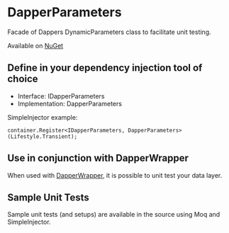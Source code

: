 # DapperParameters
Facade of Dappers DynamicParameters class to facilitate unit testing.

Available on [NuGet](https://www.nuget.org/packages/DapperParameters/)

## Define in your dependency injection tool of choice
* Interface:       IDapperParameters
* Implementation:  DapperParameters

SimpleInjector example:

    container.Register<IDapperParameters, DapperParameters>(Lifestyle.Transient);

## Use in conjunction with DapperWrapper
When used with [DapperWrapper](https://github.com/half-ogre/dapper-wrapper), it is possible to unit test your data layer.

## Sample Unit Tests
Sample unit tests (and setups) are available in the source using Moq and SimpleInjector.